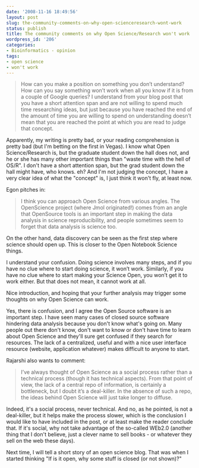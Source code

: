```yaml
---
date: '2008-11-16 18:49:56'
layout: post
slug: the-community-comments-on-why-open-scienceresearch-wont-work
status: publish
title: The community comments on why Open Science/Research won't work
wordpress_id: '206'
categories:
- Bioinformatics - opinion
tags:
- open science
- won't work
---
```


> How can you make a position on something you don’t understand?
How can you say something won’t work when all you know if it is from a couple of Google queries?
I understand from your blog post that you have a short attention span and are not willing to spend much time researching ideas, but just because you have reached the end of the amount of time you are willing to spend on understanding doesn’t mean that you are reached the point at which you are read to judge that concept.



Apparently, my writing is pretty bad, or your reading comprehension is pretty bad (but I'm betting on the first in Vegas). I know what Open Science/Research is, but the graduate student down the hall does not, and he or she has many other important things than "waste time with the hell of OS/R". I don't have a short attention span, but the grad student down the hall might have, who knows. eh? And I'm not judging the concept, I have a very clear idea of what the "concept" is, I just think it won't fly, at least now.

Egon pitches in: 

> I think you can approach Open Science from various angles. The OpenScience project (where Jmol originated!) comes from an angle that OpenSource tools is an important step in making the data analysis in science reproducibility, and people sometimes seem to forget that data analysis is science too.

On the other hand, data discovery can be seen as the first step where science should open up. This is closer to the Open Notebook Science things.

I understand your confusion. Doing science involves many steps, and if you have no clue where to start doing science, it won’t work. Similarly, if you have no clue where to start making your Science Open, you won’t get it to work either. But that does not mean, it cannot work at all.

Nice introduction, and hoping that your further analysis may trigger some thoughts on why Open Science can work.



Yes, there is confusion, and I agree the Open Source software is an important step. I have seen many cases of closed source software hindering data analysis because you don't know what's going on. Many people out there don't know, don't want to know or don't have time to learn about Open Science and they'll sure get confused if they search for resources. The lack of a centralized, useful and with a nice user interface resource (website, application whatever) makes difficult to anyone to start.

Rajarshi also wants to comment: 

> I’ve always thought of Open Science as a social process rather than a technical process (though it has technical aspects). From that point of view, the lack of a central repo of information, is certainly a bottleneck, but I doubt it’s a deal-killer. In the absence of such a repo, the ideas behind Open Science will just take longer to diffuse.



Indeed, it's a social process, never technical. And no, as he pointed, is not a deal-killer, but it helps make the process slower, which is the conclusion I would like to have included in the post, or at least make the reader conclude that. If it's social, why not take advantage of the so-called WEb2.0 (another thing that I don't believe, just a clever name to sell books - or whatever they sell on the web these days). 

Next time, I will tell a short story of an open science blog. That was when I started thinking "If is it open, why some stuff is closed (or not shown)?"
